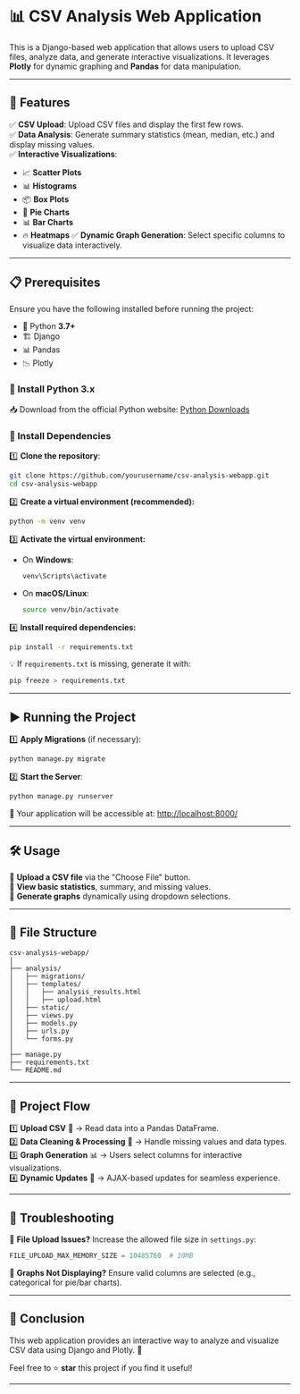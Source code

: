 # 📊 CSV Analysis Web Application

This is a Django-based web application that allows users to upload CSV files, analyze data, and generate interactive visualizations. It leverages **Plotly** for dynamic graphing and **Pandas** for data manipulation.

---

## 🚀 Features

✅ **CSV Upload**: Upload CSV files and display the first few rows.\
✅ **Data Analysis**: Generate summary statistics (mean, median, etc.) and display missing values.\
✅ **Interactive Visualizations**:

- 📈 **Scatter Plots**
- 📊 **Histograms**
- 📦 **Box Plots**
- 🥧 **Pie Charts**
- 📊 **Bar Charts**
- 🔥 **Heatmaps** ✅ **Dynamic Graph Generation**: Select specific columns to visualize data interactively.

---

## 📋 Prerequisites

Ensure you have the following installed before running the project:

- 🐍 Python **3.7+**
- 🏗️ Django
- 📊 Pandas
- 📉 Plotly

### 🔹 Install Python 3.x

📥 Download from the official Python website: [Python Downloads](https://www.python.org/downloads/)

### 🔹 Install Dependencies

1️⃣ **Clone the repository**:

```bash
git clone https://github.com/yourusername/csv-analysis-webapp.git
cd csv-analysis-webapp
```

2️⃣ **Create a virtual environment (recommended):**

```bash
python -m venv venv
```

3️⃣ **Activate the virtual environment:**

- On **Windows**:
  ```bash
  venv\Scripts\activate
  ```
- On **macOS/Linux**:
  ```bash
  source venv/bin/activate
  ```

4️⃣ **Install required dependencies:**

```bash
pip install -r requirements.txt
```

💡 If `requirements.txt` is missing, generate it with:

```bash
pip freeze > requirements.txt
```

---

## ▶️ Running the Project

1️⃣ **Apply Migrations** (if necessary):

```bash
python manage.py migrate
```

2️⃣ **Start the Server**:

```bash
python manage.py runserver
```

🔗 Your application will be accessible at: [http://localhost:8000/](http://localhost:8000/)

---

## 🛠️ Usage

🔹 **Upload a CSV file** via the "Choose File" button.\
🔹 **View basic statistics**, summary, and missing values.\
🔹 **Generate graphs** dynamically using dropdown selections.

---

## 📂 File Structure

```
csv-analysis-webapp/
│
├── analysis/
│   ├── migrations/
│   ├── templates/
│   │   ├── analysis_results.html
│   │   ├── upload.html
│   ├── static/
│   ├── views.py
│   ├── models.py
│   ├── urls.py
│   └── forms.py
│
├── manage.py
├── requirements.txt
└── README.md
```

---

## 🔄 Project Flow

1️⃣ **Upload CSV** 📂 → Read data into a Pandas DataFrame.\
2️⃣ **Data Cleaning & Processing** 🧹 → Handle missing values and data types.\
3️⃣ **Graph Generation** 📊 → Users select columns for interactive visualizations.\
4️⃣ **Dynamic Updates** 🔄 → AJAX-based updates for seamless experience.

---

## 🛑 Troubleshooting

🔹 **File Upload Issues?** Increase the allowed file size in `settings.py`:

```python
FILE_UPLOAD_MAX_MEMORY_SIZE = 10485760  # 10MB
```

🔹 **Graphs Not Displaying?** Ensure valid columns are selected (e.g., categorical for pie/bar charts).

---

## 🎯 Conclusion

This web application provides an interactive way to analyze and visualize CSV data using Django and Plotly. 🚀

Feel free to ⭐ **star** this project if you find it useful!

---

